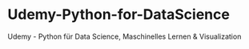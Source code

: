 # Udemy-Python-for-DataScience
Udemy - Python für Data Science, Maschinelles Lernen &amp; Visualization
